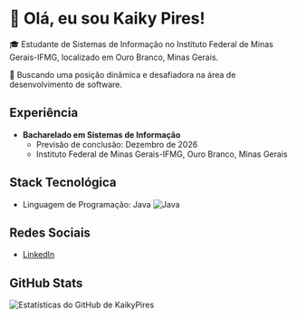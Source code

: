 # 👋 Olá, eu sou Kaiky Pires!

🎓 Estudante de Sistemas de Informação no Instituto Federal de Minas Gerais-IFMG, localizado em Ouro Branco, Minas Gerais.

🚀 Buscando uma posição dinâmica e desafiadora na área de desenvolvimento de software.

## Experiência

- **Bacharelado em Sistemas de Informação**
  - Previsão de conclusão: Dezembro de 2026
  - Instituto Federal de Minas Gerais-IFMG, Ouro Branco, Minas Gerais

## Stack Tecnológica

- Linguagem de Programação: Java
  ![Java](https://www.vectorlogo.zone/logos/java/java-horizontal.svg)

## Redes Sociais

- [LinkedIn](https://www.linkedin.com/in/kaiky-pires-a63985265/)

## GitHub Stats

![Estatísticas do GitHub de KaikyPires](https://github-readme-stats.vercel.app/api?username=KaikyPires&show_icons=true&theme=transparent)
